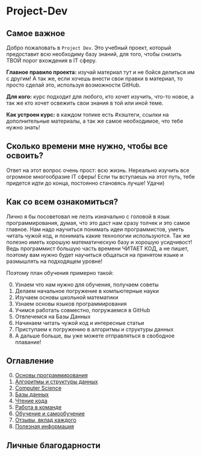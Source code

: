 # Project-Dev


## Самое важное

Добро пожаловать в `Project Dev`. Это учебный проект, который предоставит всю необходиму базу знаний, для того, чтобы снизить ТВОЙ порог вхождения в IT сферу. 

**Главное правило проекта:** изучай материал тут и не бойся делиться им с другим! А так же, если хочешь внести свои правки в материал, то просто сделай это, используя возможности GitHub.

**Для кого:**  курс подходит для любого, кто хочет изучить, что-то новое, а так же кто хочет освежить свои знания в той или иной теме.

**Как устроен курс:** в каждом топике есть #хэштеги, ссылки на дополнительные материалы, а так же самое необходимое, что тебе нужно знать!


## Сколько времени мне нужно, чтобы все освоить?

Ответ на этот вопрос очень прост: всю жизнь. Нереально изучить все огромное многообразие IT сферы! Если ты вступаешь на этот путь, тебе придется идти до конца, постоянно становясь лучше! Удачи)

## Как со всем ознакомиться?

Лично я бы посоветовал не лезть изначально с головой в язык программирования, думая, что это даст нам сразу толчек и это самое главное. Нам надо научиться понимать идеи программистов, уметь читать чужой код, и понимать какие технологии используются. Так же полезно иметь хорошую математическую базу и хорошую усидчивост! Ведь программист большую часть времени ЧИТАЕТ КОД, а не пишет, поэтому вам нужно будет научиться общаться на принятом языке и размышлять на подходящем уровне!

Поэтому план обучения примерно такой:

0. Узнаем что нам нужно для обучения, получаем советы
1. Делаем начальное погружение в компьютерные науки
2. Изучаем основы школьной математики
3. Узнаем основы языков программирования
4. Учимся работать совместно, погружаемся в GitHub
5. Отвлечемся на Базы Данных
6. Начинаем читать чужой код и интересные статьи
7. Приступаем к погружению в алгоритмы и структуры данных
8. А дальше больше, вы уже можете отправляться в свободное плавание!

## Оглавление

0. [Основы программирования](#)
1. [Алгоритмы и структуры данных](#)
2. [Computer Science](#)
3. [Базы данных](#)
4. [Чтение кода](#)
5. [Работа в команде](#)
6. [Обучение и самообучение](#)
7. [Отзывы, вклад каждого](#)
8. [Полезная информация](#)


## Личные благодарности

